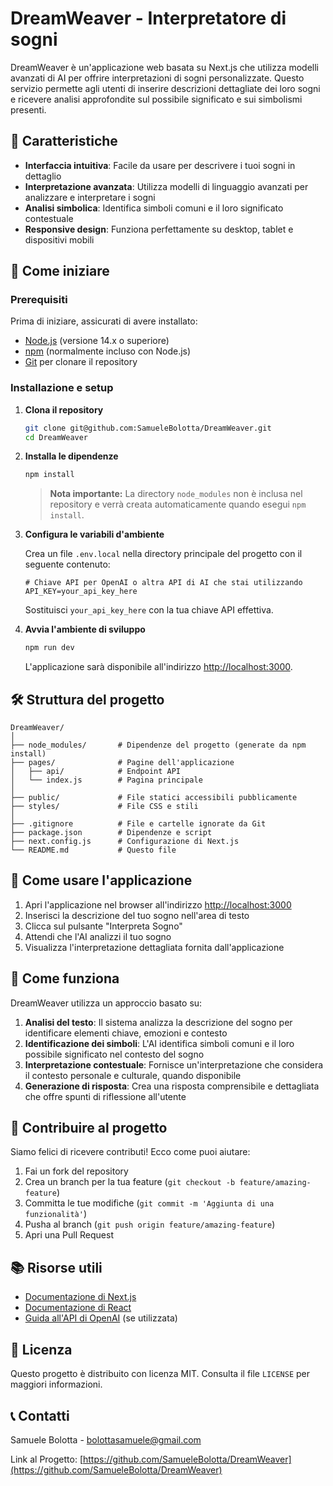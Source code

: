 # DreamWeaver - Interpretatore di sogni

DreamWeaver è un'applicazione web basata su Next.js che utilizza modelli avanzati di AI per offrire interpretazioni di sogni personalizzate. Questo servizio permette agli utenti di inserire descrizioni dettagliate dei loro sogni e ricevere analisi approfondite sul possibile significato e sui simbolismi presenti.

## 🌟 Caratteristiche

- **Interfaccia intuitiva**: Facile da usare per descrivere i tuoi sogni in dettaglio
- **Interpretazione avanzata**: Utilizza modelli di linguaggio avanzati per analizzare e interpretare i sogni
- **Analisi simbolica**: Identifica simboli comuni e il loro significato contestuale
- **Responsive design**: Funziona perfettamente su desktop, tablet e dispositivi mobili

## 🚀 Come iniziare

### Prerequisiti

Prima di iniziare, assicurati di avere installato:

- [Node.js](https://nodejs.org/) (versione 14.x o superiore)
- [npm](https://www.npmjs.com/) (normalmente incluso con Node.js)
- [Git](https://git-scm.com/) per clonare il repository

### Installazione e setup

1. **Clona il repository**

   ```bash
   git clone git@github.com:SamueleBolotta/DreamWeaver.git
   cd DreamWeaver
   ```

2. **Installa le dipendenze**

   ```bash
   npm install
   ```

   > **Nota importante:** La directory `node_modules` non è inclusa nel repository e verrà creata automaticamente quando esegui `npm install`.
   
3. **Configura le variabili d'ambiente**

   Crea un file `.env.local` nella directory principale del progetto con il seguente contenuto:

   ```plaintext
   # Chiave API per OpenAI o altra API di AI che stai utilizzando
   API_KEY=your_api_key_here
   ```

   Sostituisci `your_api_key_here` con la tua chiave API effettiva.

4. **Avvia l'ambiente di sviluppo**

   ```bash
   npm run dev
   ```

   L'applicazione sarà disponibile all'indirizzo [http://localhost:3000](http://localhost:3000).

## 🛠️ Struttura del progetto

```
DreamWeaver/
│
├── node_modules/       # Dipendenze del progetto (generate da npm install)
├── pages/              # Pagine dell'applicazione
│   ├── api/            # Endpoint API
│   └── index.js        # Pagina principale
│
├── public/             # File statici accessibili pubblicamente
├── styles/             # File CSS e stili
│
├── .gitignore          # File e cartelle ignorate da Git
├── package.json        # Dipendenze e script
├── next.config.js      # Configurazione di Next.js
└── README.md           # Questo file
```

## 📝 Come usare l'applicazione

1. Apri l'applicazione nel browser all'indirizzo [http://localhost:3000](http://localhost:3000)
2. Inserisci la descrizione del tuo sogno nell'area di testo
3. Clicca sul pulsante "Interpreta Sogno"
4. Attendi che l'AI analizzi il tuo sogno
5. Visualizza l'interpretazione dettagliata fornita dall'applicazione

## 🧠 Come funziona

DreamWeaver utilizza un approccio basato su:

1. **Analisi del testo**: Il sistema analizza la descrizione del sogno per identificare elementi chiave, emozioni e contesto
2. **Identificazione dei simboli**: L'AI identifica simboli comuni e il loro possibile significato nel contesto del sogno
3. **Interpretazione contestuale**: Fornisce un'interpretazione che considera il contesto personale e culturale, quando disponibile
4. **Generazione di risposta**: Crea una risposta comprensibile e dettagliata che offre spunti di riflessione all'utente

## 🤝 Contribuire al progetto

Siamo felici di ricevere contributi! Ecco come puoi aiutare:

1. Fai un fork del repository
2. Crea un branch per la tua feature (`git checkout -b feature/amazing-feature`)
3. Committa le tue modifiche (`git commit -m 'Aggiunta di una funzionalità'`)
4. Pusha al branch (`git push origin feature/amazing-feature`)
5. Apri una Pull Request

## 📚 Risorse utili

- [Documentazione di Next.js](https://nextjs.org/docs)
- [Documentazione di React](https://reactjs.org/docs/getting-started.html)
- [Guida all'API di OpenAI](https://platform.openai.com/docs/api-reference) (se utilizzata)

## 📄 Licenza

Questo progetto è distribuito con licenza MIT. Consulta il file `LICENSE` per maggiori informazioni.

## 📞 Contatti

Samuele Bolotta - [bolottasamuele@gmail.com](mailto:bolottasamuele@gmail.com)

Link al Progetto: [https://github.com/SamueleBolotta/DreamWeaver](https://github.com/SamueleBolotta/DreamWeaver)

